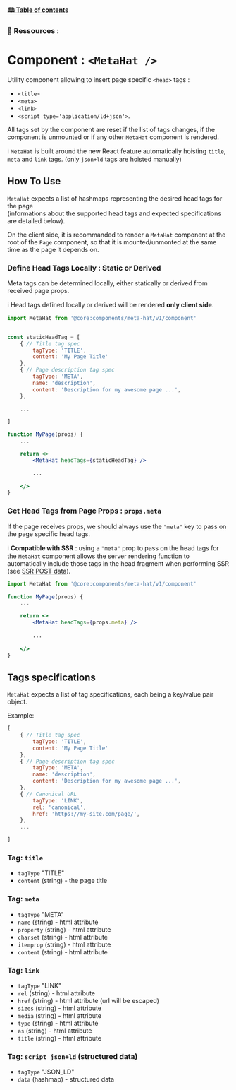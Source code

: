 [**🕮 Table of contents**](/Readme.md)

### 🦚 Ressources :

# Component : `<MetaHat />`

Utility component allowing to insert page specific `<head>` tags : 
- `<title>`
- `<meta>`
- `<link>`
- `<script type='application/ld+json'>`.

All tags set by the component are reset if the list of tags changes, if the component is unmounted or if any other `MetaHat` component is rendered.

ℹ️ `MetaHat` is built around the new React feature automatically hoisting `title`, `meta` and `link` tags. (only `json+ld` tags are hoisted manually)


## How To Use

`MetaHat` expects a list of hashmaps representing the desired head tags for the page\
(informations about the supported head tags and expected specifications are detailed below).

On the client side, it is recommanded to render a `MetaHat` component at the root of the `Page` component, so that it is mounted/unmonted at the same time as the page it depends on.


### Define Head Tags Locally : Static or Derived 

Meta tags can be determined locally, either statically or derived from received page props.

ℹ️ Head tags defined locally or derived will be rendered **only client side**.

```jsx
import MetaHat from '@core:components/meta-hat/v1/component'


const staticHeadTag = [
    { // Title tag spec
        tagType: 'TITLE',
        content: 'My Page Title'
    },
    { // Page description tag spec
        tagType: 'META',
        name: 'description',
        content: 'Description for my awesome page ...',
    },

    ...

]

function MyPage(props) {
    ...

    return <>
        <MetaHat headTags={staticHeadTag} />

        ...
    
    </>
}
```

### Get Head Tags from Page Props : `props.meta`

If the page receives props, we should always use the `"meta"` key to pass on the page specific head tags.

ℹ️ **Compatible with SSR** : using a `"meta"` prop to pass on the head tags for the `MetaHat` component allows the server rendering function to automatically include those tags in the head fragment when performing SSR (see [SSR POST data](/documentation/references/api-endpoint.md#ssr-post-data-format)).

```jsx
import MetaHat from '@core:components/meta-hat/v1/component'

function MyPage(props) {
    ...

    return <>
        <MetaHat headTags={props.meta} />
        
        ...
    
    </>
}
```

## Tags specifications

`MetaHat` expects a list of tag specifications,
each being a key/value pair object.

Example:
```js
[
    { // Title tag spec
        tagType: 'TITLE',
        content: 'My Page Title'
    },
    { // Page description tag spec
        tagType: 'META',
        name: 'description',
        content: 'Description for my awesome page ...',
    },
    { // Canonical URL
        tagType: 'LINK',
        rel: 'canonical',
        href: 'https://my-site.com/page/',
    },
    ...

]
```

### Tag: `title` 

- `tagType` "TITLE"
- `content` (string) - the page title

### Tag: `meta`

- `tagType` "META"
- `name` (string) - html attribute
- `property` (string) - html attribute
- `charset` (string) - html attribute
- `itemprop` (string) - html attribute
- `content` (string) - html attribute

### Tag: `link`

- `tagType` "LINK"
- `rel` (string) - html attribute
- `href` (string) - html attribute (url will be escaped)
- `sizes` (string) - html attribute
- `media` (string) - html attribute
- `type` (string) - html attribute
- `as` (string) - html attribute
- `title` (string) - html attribute

### Tag: `script json+ld` (structured data)

- `tagType` "JSON_LD"
- `data` (hashmap) - structured data

